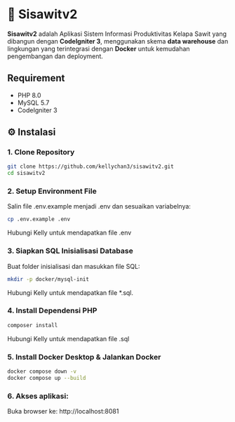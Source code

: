 # 🌴 Sisawitv2

**Sisawitv2** adalah Aplikasi Sistem Informasi Produktivitas Kelapa Sawit yang dibangun dengan **CodeIgniter 3**, menggunakan skema **data warehouse** dan lingkungan yang terintegrasi dengan **Docker** untuk kemudahan pengembangan dan deployment.

## Requirement
- PHP 8.0
- MySQL 5.7
- CodeIgniter 3

## ⚙️ Instalasi

### 1. Clone Repository

```bash
git clone https://github.com/kellychan3/sisawitv2.git
cd sisawitv2
```

### 2. Setup Environment File
Salin file .env.example menjadi .env dan sesuaikan variabelnya:
```bash
cp .env.example .env
```
Hubungi Kelly untuk mendapatkan file .env

### 3. Siapkan SQL Inisialisasi Database
Buat folder inisialisasi dan masukkan file SQL:
```bash
mkdir -p docker/mysql-init
```
Hubungi Kelly untuk mendapatkan file *.sql.

### 4. Install Dependensi PHP
```bash
composer install
```
Hubungi Kelly untuk mendapatkan file .sql

### 5. Install Docker Desktop & Jalankan Docker
```bash
docker compose down -v
docker compose up --build
```

### 6. Akses aplikasi:
Buka browser ke: http://localhost:8081
